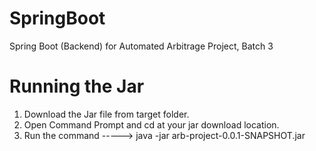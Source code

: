# SpringBoot
Spring Boot (Backend) for Automated Arbitrage Project, Batch 3

# Running the Jar
1. Download the Jar file from target folder.
2. Open Command Prompt and cd at your jar download location.
3. Run the command ----->   java -jar arb-project-0.0.1-SNAPSHOT.jar
